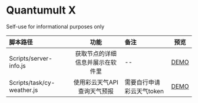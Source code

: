 # Quantumult X
Self-use for informational purposes only

|    脚本路径    | 功能 | 备注 | 预览 |
| :---------- | :---: | :--- | :---: |
| Scripts/server-info.js |  获取节点的详细信息并展示在软件里 | --| [DEMO](https://raw.githubusercontent.com/shawnwang5/QuantumultX/main/Others/server-info.JPG) |
| Scripts/task/cy-weather.js | 使用彩云天气API查询天气预报 |需要自行申请彩云天气token| [DEMO](https://raw.githubusercontent.com/shawnwang5/QuantumultX/main/Others/caiyun-weather.jpg) |
